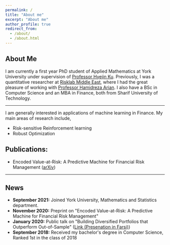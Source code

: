 ```yaml
---
permalink: /
title: "About me"
excerpt: "About me"
author_profile: true
redirect_from: 
  - /about/
  - /about.html
---
```

## About Me
I am currently a first year PhD student of Applied Mathematics at York University under supervision of [Professor Hyejin Ku](https://hku.info.yorku.ca/). Previously, I was a quantitative researcher at [Risklab Middle East](https://risklab.me/), where I had the great pleasure of working with [Professor Hamidreza Arian](https://arian.ai/). I also have a BSc in Computer Science and an MBA in Finance, both from Sharif University of Technology.

---

I am generally interested in applications of machine learning in Finance. My main areas of research include,
* Risk-sensitive Reinforcement learning
* Robust Optimization

## Publications:
* Encoded Value-at-Risk: A Predictive Machine for Financial Risk Management ([arXiv](https://arxiv.org/abs/2011.06742))

---

## News
* **September 2021:** Joined York University, Mathematics and Statistics department.
* **November 2020:** Preprint on "Encoded Value-at-Risk: A Predictive Machine for Financial Risk Management"
* **January 2020:** Public talk on "Building Diversified Portfolios that Outperform Out-of-Sample" ([Link (Presenation in Farsi)](https://www.aparat.com/v/nkjlB))
* **September 2018:** Received my bachelor's degree in Computer Science, Ranked 1st in the class of 2018

